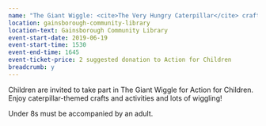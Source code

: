 ```yaml
---
name: "The Giant Wiggle: <cite>The Very Hungry Caterpillar</cite> crafts and activities"
location: gainsborough-community-library
location-text: Gainsborough Community Library
event-start-date: 2019-06-19
event-start-time: 1530
event-end-time: 1645
event-ticket-price: 2 suggested donation to Action for Children
breadcrumb: y
---
```


Children are invited to take part in The Giant Wiggle for Action for Children. Enjoy caterpillar-themed crafts and activities and lots of wiggling!

Under 8s must be accompanied by an adult.
